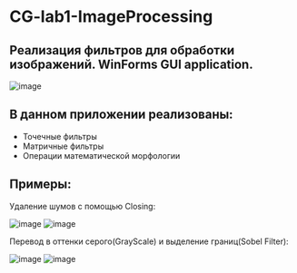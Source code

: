 # CG-lab1-ImageProcessing
## Реализация фильтров для обработки изображений. WinForms GUI application.

![image](https://github.com/user-attachments/assets/0cad137d-1048-4bbc-b630-f3ceed63deac)

## В данном приложении реализованы:

* Точечные фильтры 
* Матричные фильтры
* Операции математической морфологии

##  Примеры:
Удаление шумов с помощью Closing:

![image](https://github.com/user-attachments/assets/0774bfe1-4558-48e9-ab21-cbf253e4050c)
![image](https://github.com/user-attachments/assets/97bffd04-049b-433d-a20e-004afc378e58)

Перевод в оттенки серого(GrayScale) и выделение границ(Sobel Filter):

![image](https://github.com/user-attachments/assets/a15d6811-be8d-4a44-9679-1854d5516eb5)
![image](https://github.com/user-attachments/assets/9f5d8ccd-fef4-48de-9387-773afc86022c)

